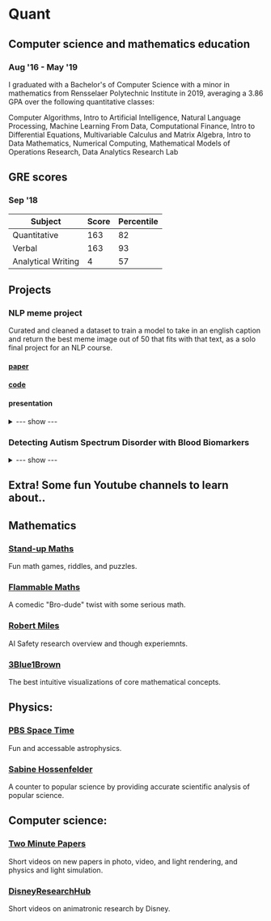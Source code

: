 # Quant

## Computer science and mathematics education
### Aug '16 - May '19

I graduated with a Bachelor's of Computer Science with a minor in mathematics from Rensselaer Polytechnic Institute in 2019, averaging a 3.86 GPA over the following quantitative classes:

Computer Algorithms, Intro to Artificial Intelligence, Natural Language Processing, Machine Learning From Data, Computational Finance, Intro to Differential Equations, Multivariable Calculus and Matrix Algebra, Intro to Data Mathematics, Numerical Computing, Mathematical Models of Operations Research, Data Analytics Research Lab

## GRE scores
### Sep '18

| Subject                           | Score     | Percentile |
| --------------------------------- | --------- | ---------- |
| Quantitative                      | 163       | 82         |
| Verbal                            | 163       | 93         |
| Analytical Writing                | 4         | 57         |

## Projects

### NLP meme project
Curated and cleaned a dataset to train a model to take in an english caption and return the best meme image out of 50 that fits with that text, as a solo final project for an NLP course.

#### [paper](/MemeCaptionCategorization.pdf)

#### [code](https://github.com/CharlesFauman/NLP_meme_project)

#### presentation
<details><summary>--- show ---</summary>
  <iframe src="https://docs.google.com/presentation/d/e/2PACX-1vSpubhfW7-t2eHNNI6N7lSIKlLQ8NKoVqtaZ6c9CCdax1lw97RT1X1XO1rHSoDveA/embed" frameborder="0" width="800" height="488" allowfullscreen="true" mozallowfullscreen="true" webkitallowfullscreen="true"></iframe>
</details>

### Detecting Autism Spectrum Disorder with Blood Biomarkers
<details><summary>--- show ---</summary>
  <iframe src="https://docs.google.com/presentation/d/e/2PACX-1vT9rhxLjiceYEUsULQJwgD5_6ZuA2eJAZdilTQvyAS02tCGtz0Y6JY4KwizXqnWKrvT-1gW1ub5pINV/embed" frameborder="0" width="800" height="488" allowfullscreen="true" mozallowfullscreen="true" webkitallowfullscreen="true"></iframe>
</details>


## Extra! Some fun Youtube channels to learn about..

## Mathematics
### [Stand-up Maths](https://www.youtube.com/user/standupmaths/featured)
Fun math games, riddles, and puzzles.

### [Flammable Maths](https://www.youtube.com/channel/UCtAIs1VCQrymlAnw3mGonhw)
A comedic "Bro-dude" twist with some serious math.

### [Robert Miles](https://www.youtube.com/channel/UCLB7AzTwc6VFZrBsO2ucBMg)
AI Safety research overview and though experiemnts.

### [3Blue1Brown](https://www.youtube.com/channel/UCYO_jab_esuFRV4b17AJtAw)
The best intuitive visualizations of core mathematical concepts.

## Physics:
### [PBS Space Time](https://www.youtube.com/channel/UC7_gcs09iThXybpVgjHZ_7g)
Fun and accessable astrophysics.

### [Sabine Hossenfelder](https://www.youtube.com/channel/UC1yNl2E66ZzKApQdRuTQ4tw)
A counter to popular science by providing accurate scientific analysis of popular science.

## Computer science:
### [Two Minute Papers](https://www.youtube.com/c/K%C3%A1rolyZsolnai/videos)
Short videos on new papers in photo, video, and light rendering, and physics and light simulation.

### [DisneyResearchHub](https://www.youtube.com/channel/UCM42XWqRoruK6bNkgbgoJMw)
Short videos on animatronic research by Disney.
